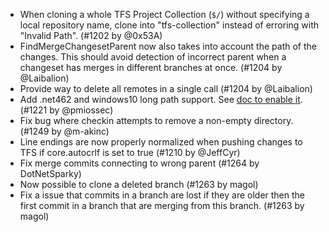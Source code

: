 * When cloning a whole TFS Project Collection (``$/``) without specifying a local repository name, clone into "tfs-collection" instead of erroring with "Invalid Path". (#1202 by @0x53A)
* FindMergeChangesetParent now also takes into account the path of the changes. This should avoid detection of incorrect parent when a changeset has merges in different branches at once. (#1204 by @Laibalion)
* Provide way to delete all remotes in a single call (#1204 by @Laibalion)
* Add .net462 and windows10 long path support. See [doc to enable it](../blob/master/doc/Set-custom-workspace.md). (#1221 by @pmiossec)
* Fix bug where checkin attempts to remove a non-empty directory. (#1249 by @m-akinc)
* Line endings are now properly normalized when pushing changes to TFS if core.autocrlf is set to true (#1210 by @JeffCyr)
* Fix merge commits connecting to wrong parent (#1264 by DotNetSparky)
* Now possible to clone a deleted branch (#1263 by magol)
* Fix a issue that commits in a branch are lost if they are older then the first commit in a branch that are merging from this branch. (#1263 by magol)
